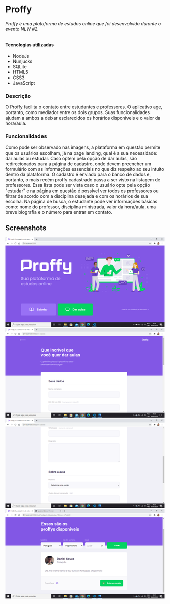 # Proffy

###### Proffy é uma plataforma de estudos online que foi desenvolvida durante o evento NLW #2.

#### Tecnologias utilizadas
- NodeJs
- Nunjucks
- SQLite
- HTML5
- CSS3
- JavaScript

### Descrição

O Proffy facilita o contato entre estudantes e professores. O aplicativo age, portanto, como mediador entre os dois grupos. Suas funcionalidades ajudam a ambos a deixar esclarecidos os horários disponíveis e o valor da hora/aula.

### Funcionalidades

Como pode ser observado nas imagens, a plataforma em questão permite que os usuários escolham, já na page landing, qual é a sua necessidade: dar aulas ou estudar. Caso optem pela opção de dar aulas, são redirecionados para a página de cadastro, onde devem preencher um formulário com as informações essenciais no que diz respeito ao seu intuito dentro da plataforma. O cadastro é enviado para o banco de dados e, portanto, o mais recém proffy cadastrado passa a ser visto na listagem de professores. Essa lista pode ser vista caso o usuário opte pela opção "estudar" e na página em questão é possível ver todos os professores ou filtrar de acordo com a disciplina desejada e com os horários de sua escolha. Na página de busca, o estudante pode ver informações básicas como: nome do professor, disciplina ministrada, valor da hora/aula, uma breve biografia e o número para entrar em contato.

## Screenshots

![imagem](https://github.com/psdaniel/assets/blob/master/proffy/2020-08-08.png?raw=true)
![imagem](https://github.com/psdaniel/assets/blob/master/proffy/2020-08-08%20(3).png?raw=true)
![imagem](https://github.com/psdaniel/assets/blob/master/proffy/2020-08-08%20(4).png?raw=true)
![imagem](https://github.com/psdaniel/assets/blob/master/proffy/2020-08-08%20(6).png?raw=true)

